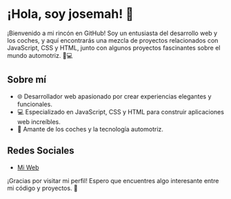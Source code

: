 # ¡Hola, soy josemah! 👋

¡Bienvenido a mi rincón en GitHub! Soy un entusiasta del desarrollo web y los coches, y aquí encontrarás una mezcla de proyectos relacionados con JavaScript, CSS y HTML, junto con algunos proyectos fascinantes sobre el mundo automotriz. 🚗💻

## Sobre mí

- 🌐 Desarrollador web apasionado por crear experiencias elegantes y funcionales.
- 💻 Especializado en JavaScript, CSS y HTML para construir aplicaciones web increíbles.
- 🚗 Amante de los coches y la tecnología automotriz.

## Redes Sociales

- [Mi Web](https://www.josemah.cloudns.be/)

¡Gracias por visitar mi perfil! Espero que encuentres algo interesante entre mi código y proyectos. 🚀
